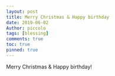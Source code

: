 ```yaml
---
layout: post
title: Merry Christmas & Happy birthday
date: 2019-06-02
Author: piccolo
tags: [blessing]
comments: true
toc: true
pinned: true
---
```


Merry Christmas & Happy birthday!